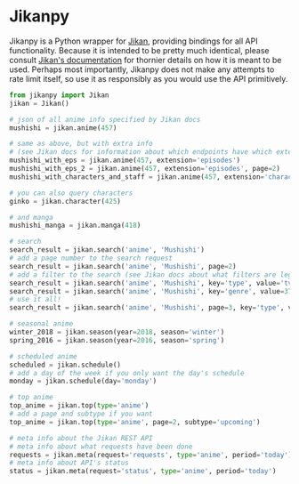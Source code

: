 Jikanpy
=======

Jikanpy is a Python wrapper for [Jikan](https://github.com/jikan-me/jikan),
providing bindings for all API functionality. Because it is intended to be
pretty much identical, please consult [Jikan's
documentation](https://jikan.docs.apiary.io/#) for thornier details on how it is meant to
be used. Perhaps most importantly, Jikanpy does not make any attempts to rate
limit itself, so use it as responsibly as you would use the API primitively.

```python
from jikanpy import Jikan
jikan = Jikan()

# json of all anime info specified by Jikan docs
mushishi = jikan.anime(457)

# same as above, but with extra info
# (see Jikan docs for information about which endpoints have which extensions)
mushishi_with_eps = jikan.anime(457, extension='episodes')
mushishi_with_eps_2 = jikan.anime(457, extension='episodes', page=2)
mushishi_with_characters_and_staff = jikan.anime(457, extension='characters_staff')

# you can also query characters
ginko = jikan.character(425)

# and manga
mushishi_manga = jikan.manga(418)

# search
search_result = jikan.search('anime', 'Mushishi')
# add a page number to the search request
search_result = jikan.search('anime', 'Mushishi', page=2)
# add a filter to the search (see Jikan docs about what filters are legal)
search_result = jikan.search('anime', 'Mushishi', key='type', value='tv')
search_result = jikan.search('anime', 'Mushishi', key='genre', value=37)
# use it all!
search_result = jikan.search('anime', 'Mushishi', page=3, key='type', value='tv')

# seasonal anime
winter_2018 = jikan.season(year=2018, season='winter')
spring_2016 = jikan.season(year=2016, season='spring')

# scheduled anime
scheduled = jikan.schedule()
# add a day of the week if you only want the day's schedule
monday = jikan.schedule(day='monday')

# top anime
top_anime = jikan.top(type='anime')
# add a page and subtype if you want
top_anime = jikan.top(type='anime', page=2, subtype='upcoming')

# meta info about the Jikan REST API
# meta info about what requests have been done
requests = jikan.meta(request='requests', type='anime', period='today')
# meta info about API's status
status = jikan.meta(request='status', type='anime', period='today')
```